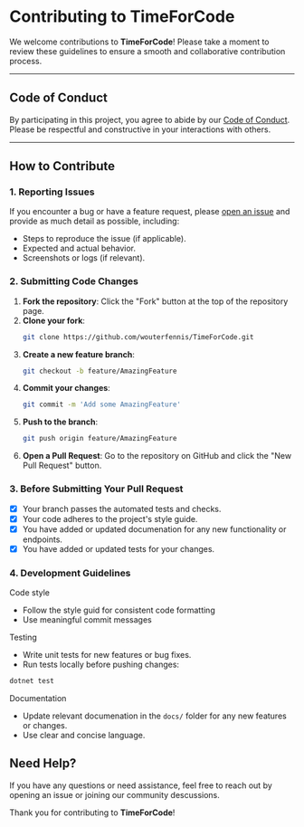 # Contributing to TimeForCode

We welcome contributions to **TimeForCode**! Please take a moment to review these guidelines to ensure a smooth and collaborative contribution process.

---

## Code of Conduct

By participating in this project, you agree to abide by our [Code of Conduct](CODE_OF_CONDUCT.md). Please be respectful and constructive in your interactions with others.

---

## How to Contribute

### 1. Reporting Issues
If you encounter a bug or have a feature request, please [open an issue](https://github.com/wouterfennis/TimeForCode/issues) and provide as much detail as possible, including:
- Steps to reproduce the issue (if applicable).
- Expected and actual behavior.
- Screenshots or logs (if relevant).

### 2. Submitting Code Changes
1. **Fork the repository**: Click the "Fork" button at the top of the repository page.
2. **Clone your fork**: 
   ```bash
   git clone https://github.com/wouterfennis/TimeForCode.git
   ```
3. **Create a new feature branch**: 
   ```bash
   git checkout -b feature/AmazingFeature
   ```
4. **Commit your changes**: 
   ```bash
   git commit -m 'Add some AmazingFeature'
   ```
5. **Push to the branch**: 
   ```bash
   git push origin feature/AmazingFeature
   ```
6. **Open a Pull Request**: Go to the repository on GitHub and click the "New Pull Request" button.

### 3. Before Submitting Your Pull Request
- [x] Your branch passes the automated tests and checks.
- [x] Your code adheres to the project's style guide.
- [x] You have added or updated documenation for any new functionality or endpoints.
- [x] You have added or updated tests for your changes.

### 4. Development Guidelines
Code style
- Follow the style guid for consistent code formatting
- Use meaningful commit messages

Testing 
- Write unit tests for new features or bug fixes.
- Run tests locally before pushing changes:
```powershell
dotnet test
```

Documentation
- Update relevant documenation in the `docs/` folder for any new features or changes.
- Use clear and concise language.

## Need Help?
If you have any questions or need assistance, feel free to reach out by opening an issue or joining our community descussions.

Thank you for contributing to **TimeForCode**!
